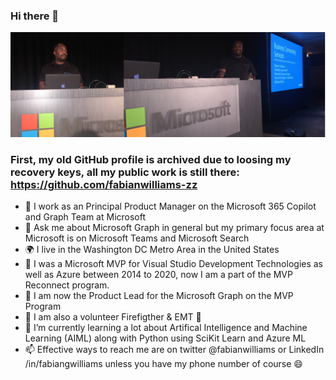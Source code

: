 ### Hi there 👋
<img src="https://github.com/fabianwilliams/fabianwilliams/blob/main/fabstwitterbanner1500x500.png" alt="banner with fabian williams speaking at a Microsoft Conference in Vegas">

### First, my old GitHub profile is archived due to loosing my recovery keys, all my public work is still there:  https://github.com/fabianwilliams-zz 

* 🦒 I work as an Principal Product Manager on the Microsoft 365 Copilot and Graph Team at Microsoft 
* 💬 Ask me about Microsoft Graph in general but my primary focus area at Microsoft is on Microsoft Teams and Microsoft Search
* 🌍 I live in the Washington DC Metro Area in the United States
* 🎉 I was a Microsoft MVP for Visual Studio Development Technologies as well as Azure between 2014 to 2020, now I am a part of the MVP Reconnect program.
* 🦒 I am now the Product Lead for the Microsoft Graph on the MVP Program
* 💯 I am also a volunteer Firefigther & EMT :fire_engine:
* 🌱 I’m currently learning a lot about Artifical Intelligence and Machine Learning (AIML) along with Python using SciKit Learn and Azure ML
* 📫 Effective ways to reach me are on twitter @fabianwilliams or LinkedIn /in/fabiangwilliams unless you have my phone number of course 😄

<!--
**fabianwilliams/fabianwilliams** is a ✨ _special_ ✨ repository because its `README.md` (this file) appears on your GitHub profile.

Here are some ideas to get you started:

- 🔭 I’m currently working on ...
- 🌱 I’m currently learning ...
- 👯 I’m looking to collaborate on ...
- 🤔 I’m looking for help with ...
- 💬 Ask me about ...
- 📫 How to reach me: ...
- 😄 Pronouns: ...
- ⚡ Fun fact: ...
-->
